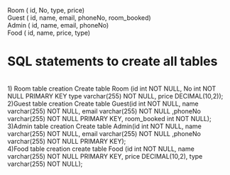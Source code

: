  Room ( id, No, type, price)
  <br>
  Guest ( id, name, email, phoneNo, room_booked)
  <br>
  Admin ( id, name, email, phoneNo)
  <br>
  Food ( id, name, price, type)
  <br>
# SQL statements to create all tables
  <br>
1) Room table creation
      Create table Room (id int NOT NULL, No int NOT NULL PRIMARY KEY type varchar(255) NOT NULL, price DECIMAL(10,2));
   <br>
2)Guest table creation
      Create table Guest(id int NOT NULL, name varchar(255) NOT NULL, email varchar(255) NOT NULL ,phoneNo varchar(255) NOT NULL PRIMARY KEY,
                    room_booked int NOT NULL);
   <br>                  
3)Admin table creation                    
      Create table Admin(id int NOT NULL, name varchar(255) NOT NULL, email varchar(255) NOT NULL ,phoneNo varchar(255) NOT NULL PRIMARY KEY);
  <br>
4)Food table creation
      create table Food (id int NOT NULL, name varchar(255) NOT NULL PRIMARY KEY,  price DECIMAL(10,2),  type varchar(255) NOT NULL);
      

